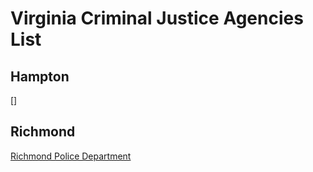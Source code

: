 # Virginia Criminal Justice Agencies List  

## Hampton  
[]


## Richmond  
[Richmond Police Department](http://www.richmondgov.com/Police/)  

